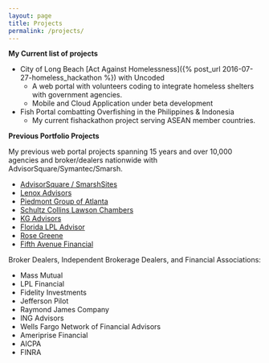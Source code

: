 ```yaml
---
layout: page
title: Projects
permalink: /projects/
---
```


**My Current list of projects**

* City of Long Beach [Act Against Homelessness]({% post_url 2016-07-27-homeless_hackathon %}) with Uncoded
	* A web portal with volunteers coding to integrate homeless shelters with government agencies.
	* Mobile and Cloud Application under beta development
* Fish Portal combatting Overfishing in the Philippines & Indonesia
	* My current fishackathon project serving ASEAN member countries.

**Previous Portfolio Projects**

My previous web portal projects spanning 15 years and over 10,000 agencies and broker/dealers nationwide with AdvisorSquare/Symantec/Smarsh.

* [AdvisorSquare / SmarshSites](http://www.smarsh.com)
* [Lenox Advisors](http://www.lenoxadvisors.com)
* [Piedmont Group of Atlanta](http://http://www.thepiedmontgroupofatlanta.com/)
* [Schultz Collins Lawson Chambers](http://www.schultzcollins.com)
* [KG Advisors](http://www.kgadvisors.com)
* [Florida LPL Advisor](http://www.floridalpladvisor.com)
* [Rose Greene](http://www.rosegreene.com)
* [Fifth Avenue Financial](http://www.fifthavenuefinancial.com)

Broker Dealers, Independent Brokerage Dealers, and Financial Associations:

* Mass Mutual
* LPL Financial
* Fidelity Investments
* Jefferson Pilot
* Raymond James Company
* ING Advisors
* Wells Fargo Network of Financial Advisors
* Ameriprise Financial
* AICPA
* FINRA
